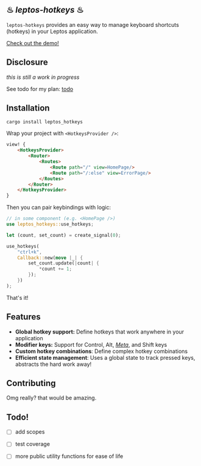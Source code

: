 ## ♨ *leptos-hotkeys* ♨
`leptos-hotkeys` provides an easy way to manage keyboard shortcuts (hotkeys) in your Leptos application.

[Check out the demo!](https://leptos-hotkeys.vercel.app/)

## Disclosure
*this is still a work in progress*

See todo for my plan: [todo](#todo)

## Installation 
```shell
cargo install leptos_hotkeys
```

Wrap your project with `<HotkeysProvider />`:
```html
view! {
    <HotkeysProvider>
        <Router>
            <Routes>
                <Route path="/" view=HomePage/>
                <Route path="/:else" view=ErrorPage/>
            </Routes>
        </Router>
    </HotkeysProvider>
}
```

Then you can pair keybindings with logic:
```rust
// in some component (e.g. <HomePage />)
use leptos_hotkeys::use_hotkeys;

let (count, set_count) = create_signal(0);

use_hotkeys(
    "ctrl+k",
    Callback::new(move |_| {
        set_count.update(|count| {
            *count += 1;
        });
    })
);
```

That's it!


## Features
- **Global hotkey support:** Define hotkeys that work anywhere in your application
- **Modifier keys:** Support for Control, Alt, [*Meta*](https://www.nba.com/stats/player/1897/career), and Shift keys
- **Custom hotkey combinations**: Define complex hotkey combinations
- **Efficient state management**: Uses a global state to track pressed keys, abstracts the hard work away!



## Contributing
Omg really? that would be amazing.


## Todo!
- [ ] add scopes 
- [ ] test coverage
- [ ] more public utility functions for ease of life

